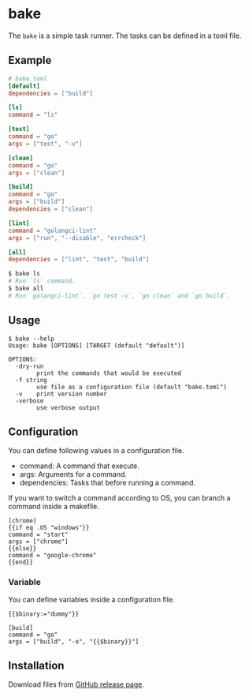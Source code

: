 # bake

The `bake` is a simple task runner. The tasks can be defined in a toml file.

## Example

```toml
# bake.toml
[default]
dependencies = ["build"]

[ls]
command = "ls"

[test]
command = "go"
args = ["test", "-v"]

[clean]
command = "go"
args = ["clean"]

[build]
command = "go"
args = ["build"]
dependencies = ["clean"]

[lint]
command = "golangci-lint"
args = ["run", "--disable", "errcheck"]

[all]
dependencies = ["lint", "test", "build"]
```

```bash
$ bake ls
# Run `ls` command.
$ bake all
# Run `golangci-lint`, `go test -v`, `go clean` and `go build`.
```

## Usage

```
$ bake --help
Usage: bake [OPTIONS] [TARGET (default "default")]

OPTIONS:
  -dry-run
    	print the commands that would be executed
  -f string
    	use file as a configuration file (default "bake.toml")
  -v	print version number
  -verbose
    	use verbose output
```

## Configuration

You can define following values in a configuration file.

* command: A command that execute.
* args: Arguments for a command.
* dependencies: Tasks that before running a command.

If you want to switch a command according to OS, you can branch a command inside a makefile.

```
[chrome]
{{if eq .OS "windows"}}
command = "start"
args = ["chrome"]
{{else}}
command = "google-chrome"
{{end}}
```

### Variable

You can define variables inside a configuration file.

```
{{$binary:="dummy"}}

[build]
command = "go"
args = ["build", "-o", "{{$binary}}"]
```

## Installation

Download files from [GitHub release page](https://github.com/y-yagi/bake/releases).
